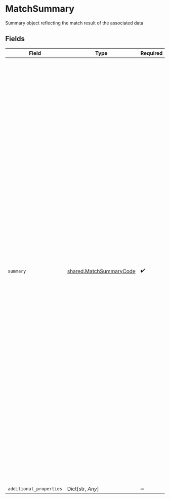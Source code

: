 # MatchSummary

Summary object reflecting the match result of the associated data


## Fields

| Field                                                                                                                                                                                                                                                                                                                                                                                                                                                                                                                                                                                                                                                                                                                                          | Type                                                                                                                                                                                                                                                                                                                                                                                                                                                                                                                                                                                                                                                                                                                                           | Required                                                                                                                                                                                                                                                                                                                                                                                                                                                                                                                                                                                                                                                                                                                                       | Description                                                                                                                                                                                                                                                                                                                                                                                                                                                                                                                                                                                                                                                                                                                                    | Example                                                                                                                                                                                                                                                                                                                                                                                                                                                                                                                                                                                                                                                                                                                                        |
| ---------------------------------------------------------------------------------------------------------------------------------------------------------------------------------------------------------------------------------------------------------------------------------------------------------------------------------------------------------------------------------------------------------------------------------------------------------------------------------------------------------------------------------------------------------------------------------------------------------------------------------------------------------------------------------------------------------------------------------------------- | ---------------------------------------------------------------------------------------------------------------------------------------------------------------------------------------------------------------------------------------------------------------------------------------------------------------------------------------------------------------------------------------------------------------------------------------------------------------------------------------------------------------------------------------------------------------------------------------------------------------------------------------------------------------------------------------------------------------------------------------------- | ---------------------------------------------------------------------------------------------------------------------------------------------------------------------------------------------------------------------------------------------------------------------------------------------------------------------------------------------------------------------------------------------------------------------------------------------------------------------------------------------------------------------------------------------------------------------------------------------------------------------------------------------------------------------------------------------------------------------------------------------- | ---------------------------------------------------------------------------------------------------------------------------------------------------------------------------------------------------------------------------------------------------------------------------------------------------------------------------------------------------------------------------------------------------------------------------------------------------------------------------------------------------------------------------------------------------------------------------------------------------------------------------------------------------------------------------------------------------------------------------------------------- | ---------------------------------------------------------------------------------------------------------------------------------------------------------------------------------------------------------------------------------------------------------------------------------------------------------------------------------------------------------------------------------------------------------------------------------------------------------------------------------------------------------------------------------------------------------------------------------------------------------------------------------------------------------------------------------------------------------------------------------------------- |
| `summary`                                                                                                                                                                                                                                                                                                                                                                                                                                                                                                                                                                                                                                                                                                                                      | [shared.MatchSummaryCode](../../models/shared/matchsummarycode.md)                                                                                                                                                                                                                                                                                                                                                                                                                                                                                                                                                                                                                                                                             | :heavy_check_mark:                                                                                                                                                                                                                                                                                                                                                                                                                                                                                                                                                                                                                                                                                                                             | An enum indicating the match type between data provided by user and data checked against an external data source.<br/><br/><br/>`match` indicates that the provided input data was a strong match against external data.<br/><br/>`partial_match` indicates the data approximately matched against external data. For example, "Knope" vs. "Knope-Wyatt" for last name.<br/><br/>`no_match` indicates that Plaid was able to perform a check against an external data source and it did not match the provided input data.<br/><br/>`no_data` indicates that Plaid was unable to find external data to compare against the provided input data.<br/><br/>`no_input` indicates that Plaid was unable to perform a check because no information was provided for this field by the end user. | match                                                                                                                                                                                                                                                                                                                                                                                                                                                                                                                                                                                                                                                                                                                                          |
| `additional_properties`                                                                                                                                                                                                                                                                                                                                                                                                                                                                                                                                                                                                                                                                                                                        | Dict[str, *Any*]                                                                                                                                                                                                                                                                                                                                                                                                                                                                                                                                                                                                                                                                                                                               | :heavy_minus_sign:                                                                                                                                                                                                                                                                                                                                                                                                                                                                                                                                                                                                                                                                                                                             | N/A                                                                                                                                                                                                                                                                                                                                                                                                                                                                                                                                                                                                                                                                                                                                            |                                                                                                                                                                                                                                                                                                                                                                                                                                                                                                                                                                                                                                                                                                                                                |